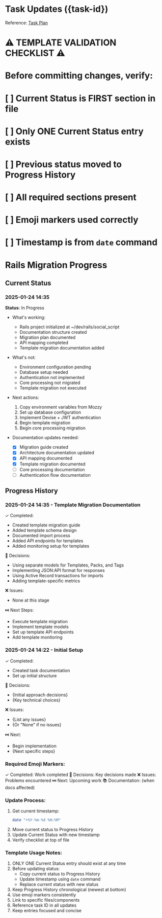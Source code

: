 # Task Updates ({task-id})

Reference: [Task Plan](./plan.md)

# ⚠️ TEMPLATE VALIDATION CHECKLIST ⚠️

# Before committing changes, verify:

# [ ] Current Status is FIRST section in file

# [ ] Only ONE Current Status entry exists

# [ ] Previous status moved to Progress History

# [ ] All required sections present

# [ ] Emoji markers used correctly

# [ ] Timestamp is from `date` command

# Rails Migration Progress

## Current Status

### 2025-01-24 14:35

**Status**: In Progress

- What's working:

  - Rails project initialized at ~/dev/rails/social_script
  - Documentation structure created
  - Migration plan documented
  - API mapping completed
  - Template migration documentation added

- What's not:

  - Environment configuration pending
  - Database setup needed
  - Authentication not implemented
  - Core processing not migrated
  - Template migration not executed

- Next actions:

  1. Copy environment variables from Mozzy
  2. Set up database configuration
  3. Implement Devise + JWT authentication
  4. Begin template migration
  5. Begin core processing migration

- Documentation updates needed:
  - [x] Migration guide created
  - [x] Architecture documentation updated
  - [x] API mapping documented
  - [x] Template migration documented
  - [ ] Core processing documentation
  - [ ] Authentication flow documentation

## Progress History

### 2025-01-24 14:35 - Template Migration Documentation

✓ Completed:

- Created template migration guide
- Added template schema design
- Documented import process
- Added API endpoints for templates
- Added monitoring setup for templates

🤔 Decisions:

- Using separate models for Templates, Packs, and Tags
- Implementing JSON:API format for responses
- Using Active Record transactions for imports
- Adding template-specific metrics

❌ Issues:

- None at this stage

⏭️ Next Steps:

- Execute template migration
- Implement template models
- Set up template API endpoints
- Add template monitoring

### 2025-01-24 14:22 - Initial Setup

✓ Completed:

- Created task documentation
- Set up initial structure

🤔 Decisions:

- {Initial approach decisions}
- {Key technical choices}

❌ Issues:

- {List any issues}
- {Or "None" if no issues}

⏭️ Next:

- Begin implementation
- {Next specific steps}

### Required Emoji Markers:

✓ Completed: Work completed
🤔 Decisions: Key decisions made
❌ Issues: Problems encountered
⏭️ Next: Upcoming work
📚 Documentation: (when docs affected)

### Update Process:

1. Get current timestamp:
   ```bash
   date "+%Y-%m-%d %H:%M"
   ```
2. Move current status to Progress History
3. Update Current Status with new timestamp
4. Verify checklist at top of file

### Template Usage Notes:

1. ONLY ONE Current Status entry should exist at any time
2. Before updating status:
   - Copy current status to Progress History
   - Update timestamp using `date` command
   - Replace current status with new status
3. Keep Progress History chronological (newest at bottom)
4. Use emoji markers consistently
5. Link to specific files/components
6. Reference task ID in all updates
7. Keep entries focused and concise
